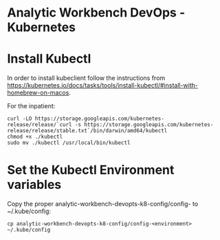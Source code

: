 # Analytic Workbench DevOps - Kubernetes

# Install Kubectl
In order to install kubeclient follow the instructions from https://kubernetes.io/docs/tasks/tools/install-kubectl/#install-with-homebrew-on-macos.

For the inpatient:

	curl -LO https://storage.googleapis.com/kubernetes-release/release/`curl -s https://storage.googleapis.com/kubernetes-release/release/stable.txt`/bin/darwin/amd64/kubectl
	chmod +x ./kubectl
	sudo mv ./kubectl /usr/local/bin/kubectl

# Set the Kubectl Environment variables
Copy the proper analytic-workbench-devopts-k8-config/config-<environment> to ~/.kube/config:

	cp analytic-workbench-devopts-k8-config/config-<environment> ~/.kube/config


